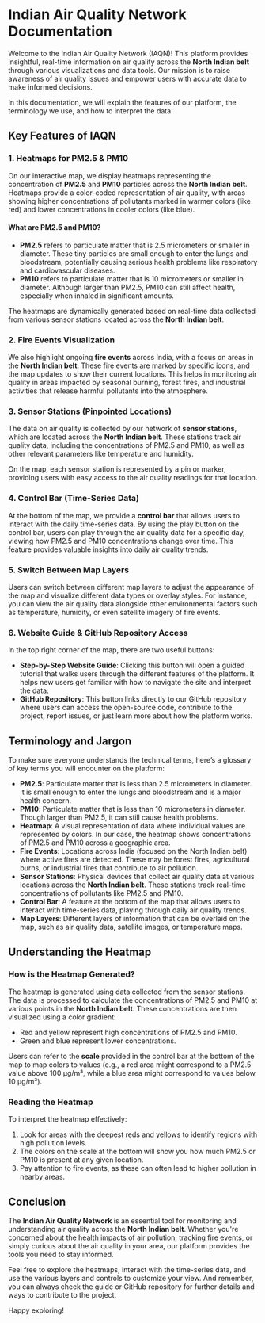 # Indian Air Quality Network Documentation

Welcome to the Indian Air Quality Network (IAQN)! This platform provides insightful, real-time information on air quality across the **North Indian belt** through various visualizations and data tools. Our mission is to raise awareness of air quality issues and empower users with accurate data to make informed decisions.

In this documentation, we will explain the features of our platform, the terminology we use, and how to interpret the data.

## Key Features of IAQN

### 1. **Heatmaps for PM2.5 & PM10**
On our interactive map, we display heatmaps representing the concentration of **PM2.5** and **PM10** particles across the **North Indian belt**. Heatmaps provide a color-coded representation of air quality, with areas showing higher concentrations of pollutants marked in warmer colors (like red) and lower concentrations in cooler colors (like blue).

#### **What are PM2.5 and PM10?**
- **PM2.5** refers to particulate matter that is 2.5 micrometers or smaller in diameter. These tiny particles are small enough to enter the lungs and bloodstream, potentially causing serious health problems like respiratory and cardiovascular diseases.
- **PM10** refers to particulate matter that is 10 micrometers or smaller in diameter. Although larger than PM2.5, PM10 can still affect health, especially when inhaled in significant amounts.

The heatmaps are dynamically generated based on real-time data collected from various sensor stations located across the **North Indian belt**.

### 2. **Fire Events Visualization**
We also highlight ongoing **fire events** across India, with a focus on areas in the **North Indian belt**. These fire events are marked by specific icons, and the map updates to show their current locations. This helps in monitoring air quality in areas impacted by seasonal burning, forest fires, and industrial activities that release harmful pollutants into the atmosphere.

### 3. **Sensor Stations (Pinpointed Locations)**
The data on air quality is collected by our network of **sensor stations**, which are located across the **North Indian belt**. These stations track air quality data, including the concentrations of PM2.5 and PM10, as well as other relevant parameters like temperature and humidity.

On the map, each sensor station is represented by a pin or marker, providing users with easy access to the air quality readings for that location.

### 4. **Control Bar (Time-Series Data)**
At the bottom of the map, we provide a **control bar** that allows users to interact with the daily time-series data. By using the play button on the control bar, users can play through the air quality data for a specific day, viewing how PM2.5 and PM10 concentrations change over time. This feature provides valuable insights into daily air quality trends.

### 5. **Switch Between Map Layers**
Users can switch between different map layers to adjust the appearance of the map and visualize different data types or overlay styles. For instance, you can view the air quality data alongside other environmental factors such as temperature, humidity, or even satellite imagery of fire events.

### 6. **Website Guide & GitHub Repository Access**
In the top right corner of the map, there are two useful buttons:
- **Step-by-Step Website Guide**: Clicking this button will open a guided tutorial that walks users through the different features of the platform. It helps new users get familiar with how to navigate the site and interpret the data.
- **GitHub Repository**: This button links directly to our GitHub repository where users can access the open-source code, contribute to the project, report issues, or just learn more about how the platform works.

## Terminology and Jargon

To make sure everyone understands the technical terms, here’s a glossary of key terms you will encounter on the platform:

- **PM2.5**: Particulate matter that is less than 2.5 micrometers in diameter. It is small enough to enter the lungs and bloodstream and is a major health concern.
- **PM10**: Particulate matter that is less than 10 micrometers in diameter. Though larger than PM2.5, it can still cause health problems.
- **Heatmap**: A visual representation of data where individual values are represented by colors. In our case, the heatmap shows concentrations of PM2.5 and PM10 across a geographic area.
- **Fire Events**: Locations across India (focused on the North Indian belt) where active fires are detected. These may be forest fires, agricultural burns, or industrial fires that contribute to air pollution.
- **Sensor Stations**: Physical devices that collect air quality data at various locations across the **North Indian belt**. These stations track real-time concentrations of pollutants like PM2.5 and PM10.
- **Control Bar**: A feature at the bottom of the map that allows users to interact with time-series data, playing through daily air quality trends.
- **Map Layers**: Different layers of information that can be overlaid on the map, such as air quality data, satellite images, or temperature maps.

## Understanding the Heatmap

### **How is the Heatmap Generated?**
The heatmap is generated using data collected from the sensor stations. The data is processed to calculate the concentrations of PM2.5 and PM10 at various points in the **North Indian belt**. These concentrations are then visualized using a color gradient:
- Red and yellow represent high concentrations of PM2.5 and PM10.
- Green and blue represent lower concentrations.

Users can refer to the **scale** provided in the control bar at the bottom of the map to map colors to values (e.g., a red area might correspond to a PM2.5 value above 100 µg/m³, while a blue area might correspond to values below 10 µg/m³).

### **Reading the Heatmap**
To interpret the heatmap effectively:
1. Look for areas with the deepest reds and yellows to identify regions with high pollution levels.
2. The colors on the scale at the bottom will show you how much PM2.5 or PM10 is present at any given location.
3. Pay attention to fire events, as these can often lead to higher pollution in nearby areas.

## Conclusion

The **Indian Air Quality Network** is an essential tool for monitoring and understanding air quality across the **North Indian belt**. Whether you're concerned about the health impacts of air pollution, tracking fire events, or simply curious about the air quality in your area, our platform provides the tools you need to stay informed.

Feel free to explore the heatmaps, interact with the time-series data, and use the various layers and controls to customize your view. And remember, you can always check the guide or GitHub repository for further details and ways to contribute to the project.

Happy exploring!
